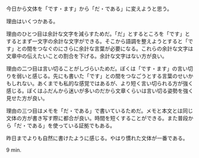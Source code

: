 <p>今日から文体を「です・ます」から「だ・である」に変えようと思う。</p>
<p>理由はいくつかある。</p>
<p>理由のひとつ目は余計な文字を減らすためだ。「だ」とするところを「です」とするとまず一文字の余計な文字ができる。そこから語調を整えようとすると「です」との間をつなぐのにさらに余計な言葉が必要になる。これらの余計な文字は文章中の伝えたいことの割合を下げる。余計な文字はない方が良い。</p>
<p>理由の二つ目は言い切ることがしづらいためだ。ぼくは「です・ます」の言い切りを弱いと感じる。先にも書いた「です」との間をつなごうとする言葉のせいかもしれない。あくまでも私的な感覚ではあるが、より短く言い切られる方が強く感じる。ぼくはふだんから迷いが多いのだから文章くらいは言い切る姿勢を強く見せた方が良い。</p>
<p>理由の三つ目はメモを「だ・である」で書いているためだ。メモと本文とは同じ文体の方が書き写す際に都合が良い。時間を短くすることができる。また普段から「だ・である」を使っている証拠でもある。</p>
<p>昨日までよりも自然に書けたように感じる。やはり慣れた文体が一番である。</p>
<p>9 min.</p>